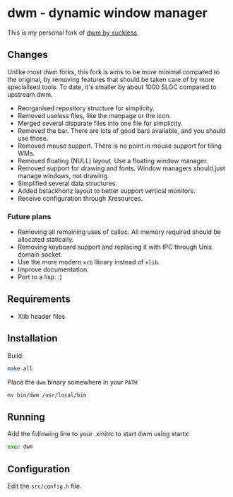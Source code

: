 # dwm - dynamic window manager

This is my personal fork of [dwm by suckless](https://dwm.suckless.org/).

## Changes

Unlike most dwm forks, this fork is aims to be *more* minimal compared to the original, by removing features that should be taken care of by more specialised tools. To date, it's smaller by about 1000 SLOC compared to upstream dwm.

- Reorganised repository structure for simplicity.
- Removed useless files, like the manpage or the icon.
- Merged several disparate files into one file for simplicity.
- Removed the bar. There are lots of good bars available, and you should use those.
- Removed mouse support. There is no point in mouse support for tiling WMs.
- Removed floating (NULL) layout. Use a floating window manager.
- Removed support for drawing and fonts. Window managers should just manage windows, not drawing.
- Simplified several data structures.
- Added bstackhoriz layout to better support vertical monitors.
- Receive configuration through Xresources.

### Future plans

- Removing all remaining uses of calloc. All memory required should be allocated statically.
- Removing keyboard support and replacing it with IPC through Unix domain socket.
- Use the more modern `xcb` library instead of `xlib`.
- Improve documentation.
- Port to a lisp. :)

## Requirements

- Xlib header files

## Installation

Build:

```bash
make all
```

Place the `dwm` binary somewhere in your `PATH`

```bash
mv bin/dwm /usr/local/bin
```

## Running

Add the following line to your .xinitrc to start dwm using startx:

```bash
exec dwm
```

## Configuration

Edit the `src/config.h` file.
